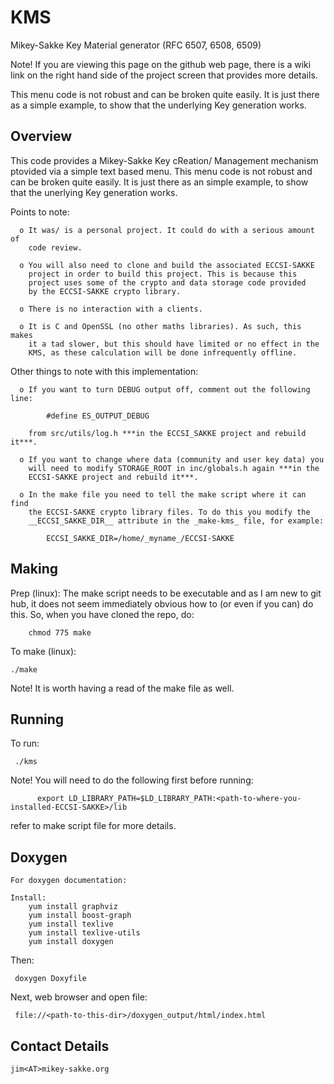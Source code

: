 # KMS

Mikey-Sakke Key Material generator (RFC 6507, 6508, 6509)

Note! If you are viewing this page on the github web page, there is a wiki link on the right hand side of the project screen that provides more details.

This menu code is not robust and can be broken quite easily. It is just there as a simple example, to show that the underlying Key generation works.

Overview
--------
This code provides a Mikey-Sakke Key cReation/ Management mechanism ptovided via a simple text based menu. This menu code is not robust and can be broken quite easily. It is just there as an simple example, to show that the unerlying Key generation works.


Points to note:

      o It was/ is a personal project. It could do with a serious amount of 
        code review.
        
      o You will also need to clone and build the associated ECCSI-SAKKE
        project in order to build this project. This is because this 
        project uses some of the crypto and data storage code provided
        by the ECCSI-SAKKE crypto library.
        
      o There is no interaction with a clients.
      
      o It is C and OpenSSL (no other maths libraries). As such, this makes 
        it a tad slower, but this should have limited or no effect in the 
        KMS, as these calculation will be done infrequently offline.

Other things to note with this implementation:

      o If you want to turn DEBUG output off, comment out the following line: 
          
            #define ES_OUTPUT_DEBUG
      
        from src/utils/log.h ***in the ECCSI_SAKKE project and rebuild it***.
        
      o If you want to change where data (community and user key data) you 
        will need to modify STORAGE_ROOT in inc/globals.h again ***in the
        ECCSI-SAKKE project and rebuild it***.
       
      o In the make file you need to tell the make script where it can find 
        the ECCSI-SAKKE crypto library files. To do this you modify the 
        __ECCSI_SAKKE_DIR__ attribute in the _make-kms_ file, for example:
       
            ECCSI_SAKKE_DIR=/home/_myname_/ECCSI-SAKKE

Making
------

Prep (linux):
    The make script needs to be executable and as I am new to git hub,
    it does not seem immediately obvious how to (or even if you can) do 
    this. So, when you have cloned the repo, do:

        chmod 775 make

 To make (linux):

    ./make

Note! It is worth having a read of the make file as well. 

Running
-------

To run:

     ./kms

Note! You will need to do the following first before running:
          
          export LD_LIBRARY_PATH=$LD_LIBRARY_PATH:<path-to-where-you-installed-ECCSI-SAKKE>/lib
          
refer to make script file for more details.

Doxygen
-------

    For doxygen documentation:

    Install:
        yum install graphviz
        yum install boost-graph
        yum install texlive
        yum install texlive-utils
        yum install doxygen

Then:

     doxygen Doxyfile

Next, web browser and open file:

     file://<path-to-this-dir>/doxygen_output/html/index.html

Contact Details
---------------

    jim<AT>mikey-sakke.org
